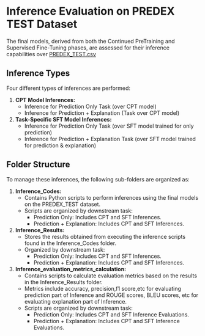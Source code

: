 # Inference Evaluation on PREDEX TEST Dataset
The final models, derived from both the Continued PreTraining and Supervised Fine-Tuning phases, are assessed for their inference capabilities over [PREDEX_TEST.csv](https://drive.google.com/file/d/1IcUyh8Btm3auH0ft7oaXOEdEOydDrSGC/view)
## Inference Types
Four different types of inferences are performed:
1. **CPT Model Inferences:**
   - Inference for Prediction Only Task (over CPT model)
   - Inference for Prediction + Explanation (Task over CPT model)
2. **Task-Specific SFT Model Inferences:**
   - Inference for Prediction Only Task (over SFT model trained for only prediction) 
   - Inference for Prediction + Explanation Task (over SFT model trained for prediction & explanation)
   

## Folder Structure
To manage these inferences, the following sub-folders are organized as:
1. **Inference_Codes:**
   - Contains Python scripts to perform inferences using the final models on the PREDEX_TEST dataset.
   - Scripts are organized by downstream task:
     * Prediction Only: Includes CPT and SFT Inferences.
     * Prediction + Explanation: Includes CPT and SFT Inferences.
2. **Inference_Results:**
   - Stores the results obtained from executing the inference scripts found in the Inference_Codes folder.
   - Organized by downstream task:
     * Prediction Only: Includes CPT and SFT Inferences.
     * Prediction + Explanation: Includes CPT and SFT Inferences.
3. **Inference_evaluation_metrics_calculation:**
   - Contains scripts to calculate evaluation metrics based on the results in the Inference_Results folder.
   - Metrics include accuracy, precision,f1 score,etc for evaluating prediction part of Inference and ROUGE scores, BLEU scores, etc for evaluating explanation part of Inference.
   - Scripts are organized by downstream task:
      * Prediction Only: Includes CPT and SFT Inference Evaluations.
      * Prediction + Explanation: Includes CPT and SFT Inference Evaluations.
      
